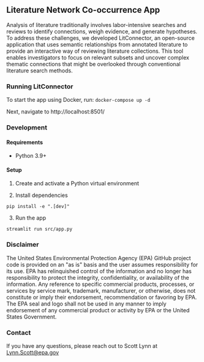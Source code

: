 ## Literature Network Co-occurrence App

Analysis of literature traditionally involves labor-intensive searches and reviews to identify connections, weigh evidence, and generate hypotheses. To address these challenges, we developed LitConnector, an open-source application that uses semantic relationships from annotated literature to provide an interactive way of reviewing literature collections. This tool enables investigators to focus on relevant subsets and uncover complex thematic connections that might be overlooked through conventional literature search methods. 


### Running LitConnector

To start the app using Docker, run:
`docker-compose up -d`

Next, navigate to http://localhost:8501/

### Development

#### Requirements
- Python 3.9+

#### Setup

1. Create and activate a Python virtual environment

2. Install dependencies

`pip install -e ".[dev]"`

3. Run the app

`streamlit run src/app.py`


### Disclaimer

The United States Environmental Protection Agency (EPA) GitHub project
code is provided on an "as is" basis and the user assumes responsibility for its use. EPA
has relinquished control of the information and no longer has responsibility to protect
the integrity, confidentiality, or availability of the information. Any reference to specific
commercial products, processes, or services by service mark, trademark, manufacturer, or
otherwise, does not constitute or imply their endorsement, recommendation or favoring
by EPA. The EPA seal and logo shall not be used in any manner to imply endorsement of
any commercial product or activity by EPA or the United States Government.

### Contact

If you have any questions, please reach out to Scott Lynn at <Lynn.Scott@epa.gov>